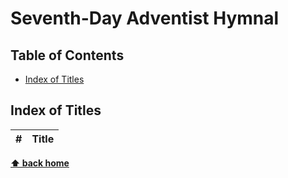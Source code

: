 # Seventh-Day Adventist Hymnal
## Table of Contents

- [Index of Titles](#index-of-titles)


## Index of Titles
\# | Title                        
-- |-------------


**[⬆ back home](#table-of-contents)**


